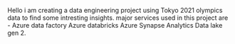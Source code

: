 Hello i am creating a data engineering project using Tokyo 2021 olympics data to find some intresting insights.
major services used in this project are -  Azure data factory
                                           Azure databricks
                                           Azure Synapse Analytics
                                           Data lake gen 2.
